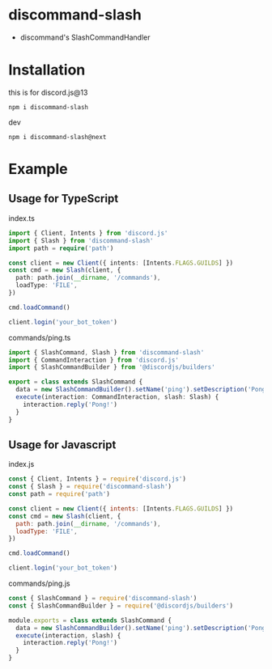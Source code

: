 # discommand-slash

- discommand's SlashCommandHandler

# Installation

this is for discord.js@13

```shell
npm i discommand-slash
```

dev

```shell
npm i discommand-slash@next
```

# Example

## Usage for TypeScript

index.ts

```ts
import { Client, Intents } from 'discord.js'
import { Slash } from 'discommand-slash'
import path = require('path')

const client = new Client({ intents: [Intents.FLAGS.GUILDS] })
const cmd = new Slash(client, {
  path: path.join(__dirname, '/commands'),
  loadType: 'FILE',
})

cmd.loadCommand()

client.login('your_bot_token')
```

commands/ping.ts

```ts
import { SlashCommand, Slash } from 'discommand-slash'
import { CommandInteraction } from 'discord.js'
import { SlashCommandBuilder } from '@discordjs/builders'

export = class extends SlashCommand {
  data = new SlashCommandBuilder().setName('ping').setDescription('Pong!')
  execute(interaction: CommandInteraction, slash: Slash) {
    interaction.reply('Pong!')
  }
}
```

## Usage for Javascript

index.js

```js
const { Client, Intents } = require('discord.js')
const { Slash } = require('discommand-slash')
const path = require('path')

const client = new Client({ intents: [Intents.FLAGS.GUILDS] })
const cmd = new Slash(client, {
  path: path.join(__dirname, '/commands'),
  loadType: 'FILE',
})

cmd.loadCommand()

client.login('your_bot_token')
```

commands/ping.js

```js
const { SlashCommand } = require('discommand-slash')
const { SlashCommandBuilder } = require('@discordjs/builders')

module.exports = class extends SlashCommand {
  data = new SlashCommandBuilder().setName('ping').setDescription('Pong!')
  execute(interaction, slash) {
    interaction.reply('Pong!')
  }
}
```
